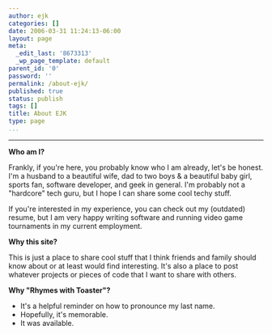 ```yaml
---
author: ejk
categories: []
date: 2006-03-31 11:24:13-06:00
layout: page
meta:
  _edit_last: '8673313'
  _wp_page_template: default
parent_id: '0'
password: ''
permalink: /about-ejk/
published: true
status: publish
tags: []
title: About EJK
type: page
...
```

---

**Who am I?**

Frankly, if you're here, you probably know who I am already, let's be honest. I'm a husband to a beautiful wife, dad to two boys & a beautiful baby girl, sports fan, software developer, and geek in general. I'm probably not a "hardcore" tech guru, but I hope I can share some cool techy stuff.

If you're interested in my experience, you can check out my (outdated) resume, but I am very happy writing software and running video game tournaments in my current employment.

**Why this site?**

This is just a place to share cool stuff that I think friends and family should know about or at least would find interesting. It's also a place to post whatever projects or pieces of code that I want to share with others.

**Why "Rhymes with Toaster"?**

-   It's a helpful reminder on how to pronounce my last name.
-   Hopefully, it's memorable.
-   It was available.
